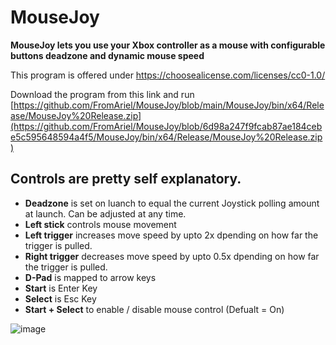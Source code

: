 # MouseJoy
**MouseJoy lets you use your Xbox controller as a mouse with configurable buttons deadzone and dynamic mouse speed**

This program is offered under https://choosealicense.com/licenses/cc0-1.0/

Download the program from this link and run [https://github.com/FromAriel/MouseJoy/blob/main/MouseJoy/bin/x64/Release/MouseJoy%20Release.zip](https://github.com/FromAriel/MouseJoy/blob/6d98a247f9fcab87ae184cebe5c595648594a4f5/MouseJoy/bin/x64/Release/MouseJoy%20Release.zip)

## Controls are pretty self explanatory.

- **Deadzone** is set on luanch to equal the current Joystick polling amount at launch. Can be adjusted at any time.
- **Left stick** controls mouse movement 
- **Left trigger** increases move speed by upto 2x dpending on how far the trigger is pulled.
- **Right trigger** decreases move speed by upto 0.5x dpending on how far the trigger is pulled.
- **D-Pad** is mapped to arrow keys
- **Start** is Enter Key
- **Select** is Esc Key
- **Start + Select** to enable / disable mouse control (Defualt = On)

![image](https://github.com/FromAriel/MouseJoy/assets/52693758/5f8a952c-7278-4653-8ee1-af54fef4a741)

